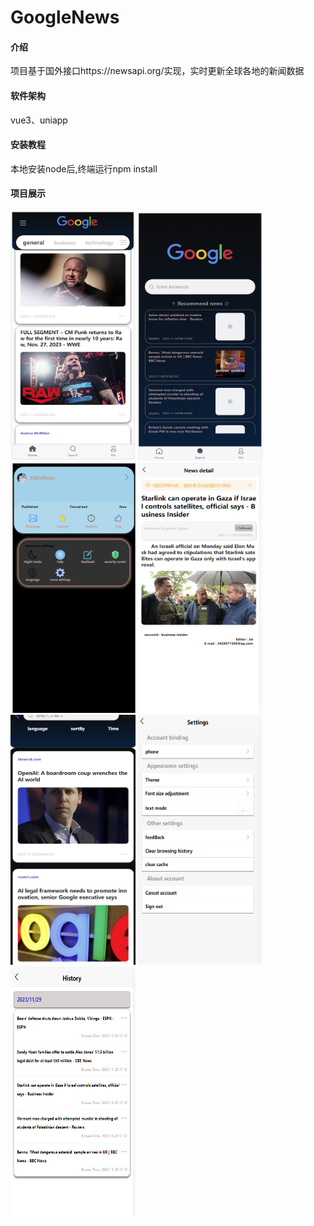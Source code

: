 # GoogleNews

#### 介绍
项目基于国外接口https://newsapi.org/实现，实时更新全球各地的新闻数据

#### 软件架构
vue3、uniapp


#### 安装教程

本地安装node后,终端运行npm install


#### 项目展示

<img src="image.png" alt="Image 1" style="width:200px;height:400px;">
<!-- <img src="image-1.png" alt="Image 2" style="width:200px;height:400px;"> -->
<img src="image-2.png" alt="Image 3" style="width:200px;height:400px;">
<img src="image-3.png" alt="Image 4" style="width:200px;height:400px;">
<img src="image-4.png" alt="Image 5" style="width:200px;height:400px;">
<img src="image-5.png" alt="Image 6" style="width:200px;height:400px;">
<img src="image-6.png" alt="Image 7" style="width:200px;height:400px;">
<img src="image-7.png" alt="Image 8" style="width:200px;height:400px;">
